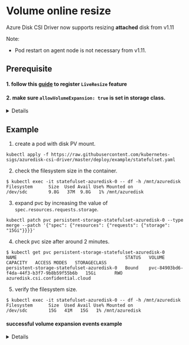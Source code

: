 # Volume online resize

Azure Disk CSI Driver now supports resizing **attached** disk from v1.11

Note:
 - Pod restart on agent node is not necessary from v1.11.

## Prerequisite
#### 1. follow this [guide](https://docs.microsoft.com/en-us/azure/virtual-machines/linux/expand-disks#expand-an-azure-managed-disk) to register `LiveResize` feature

#### 2. make sure `allowVolumeExpansion: true` is set in storage class.

<details>

```yaml
apiVersion: storage.k8s.io/v1
kind: StorageClass
metadata:
  name: managed-csi
provisioner: azuredisk.csi.confidential.cloud
allowVolumeExpansion: true
parameters:
  skuName: StandardSSD_LRS
```

</details>

## Example

1. create a pod with disk PV mount.

```console
kubectl apply -f https://raw.githubusercontent.com/kubernetes-sigs/azuredisk-csi-driver/master/deploy/example/statefulset.yaml
```

2. check the filesystem size in the container.

```console
$ kubectl exec -it statefulset-azuredisk-0 -- df -h /mnt/azuredisk
Filesystem      Size  Used Avail Use% Mounted on
/dev/sdc        9.8G   37M  9.8G   1% /mnt/azuredisk
```

3. expand pvc by increasing the value of `spec.resources.requests.storage`.

```console
kubectl patch pvc persistent-storage-statefulset-azuredisk-0 --type merge --patch '{"spec": {"resources": {"requests": {"storage": "15Gi"}}}}'
```

4. check pvc size after around 2 minutes.

```console
$ kubectl get pvc persistent-storage-statefulset-azuredisk-0
NAME                                         STATUS   VOLUME                                     CAPACITY   ACCESS MODES   STORAGECLASS
persistent-storage-statefulset-azuredisk-0   Bound    pvc-84903bd6-f4da-44f3-b3f7-9b8b59f55b6b   15Gi       RWO            azuredisk.csi.confidential.cloud
```

5. verify the filesystem size.

```console
$ kubectl exec -it statefulset-azuredisk-0 -- df -h /mnt/azuredisk
Filesystem      Size  Used Avail Use% Mounted on
/dev/sdc        15G   41M   15G   1% /mnt/azuredisk
```

#### successful volume expansion events example
<details>
 
```console
$ kubectl get describe persistent-storage-statefulset-azuredisk-0
Events:
  Type     Reason                      Age                   From                                                                                       Message
  ----     ------                      ----                  ----                                                                                       -------
  Normal   WaitForFirstConsumer        35m (x2 over 35m)     persistentvolume-controller                                                                waiting for first consumer to be created before binding
  Normal   ExternalProvisioning        35m                   persistentvolume-controller                                                                waiting for a volume to be created, either by external provisioner "azuredisk.csi.confidential.cloud" or manually created by system administrator
  Normal   Provisioning                35m                   azuredisk.csi.confidential.cloud_aks-agentpool-32806483-vmss000001_010c423f-e720-4b9f-89fa-07b246c920cb  External provisioner is provisioning volume for claim "default/persistent-storage-statefulset-azuredisk-0"
  Normal   ProvisioningSucceeded       35m                   azuredisk.csi.confidential.cloud_aks-agentpool-32806483-vmss000001_010c423f-e720-4b9f-89fa-07b246c920cb  Successfully provisioned volume pvc-65a8b677-4490-4066-9446-c4067188acab
  Warning  ExternalExpanding           77s (x3 over 33m)     volume_expand                                                                              Ignoring the PVC: didn't find a plugin capable of expanding the volume; waiting for an external controller to process this PVC.
  Normal   Resizing                    77s                   external-resizer azuredisk.csi.confidential.cloud                                                        External resizer is resizing volume pvc-65a8b677-4490-4066-9446-c4067188acab
  Normal   FileSystemResizeRequired    44s                   external-resizer azuredisk.csi.confidential.cloud                                                        Require file system resize of volume on node
  Normal   FileSystemResizeSuccessful  6s (x3 over 29m)      kubelet                                                                                    MountVolume.NodeExpandVolume succeeded for volume "pvc-65a8b677-4490-4066-9446-c4067188acab"
```

</details>
